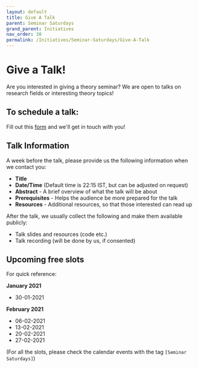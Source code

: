 ```yaml
---
layout: default
title: Give A Talk
parent: Seminar Saturdays
grand_parent: Initiatives
nav_order: 30
permalink: /Initiatives/Seminar-Saturdays/Give-A-Talk
---
```


Give a Talk!
============

Are you interested in giving a theory seminar? We are open to talks on research fields or interesting theory topics!

To schedule a talk:
-------------------

Fill out this [form](https://forms.gle/HN8nWzX3hQ2j3eP77) and we'll get in touch with you!

Talk Information
----------------
A week before the talk, please provide us the following information when we contact you:

- **Title**
- **Date/Time** (Default time is 22:15 IST, but can be adjusted on request)
- **Abstract** - A brief overview of what the talk will be about
- **Prerequisites** - Helps the audience be more prepared for the talk
- **Resources** - Additional resources, so that those interested can read up

After the talk, we usually collect the following and make them available publicly:

- Talk slides and resources (code etc.)
- Talk recording (will be done by us, if consented)

Upcoming free slots
-------------------

For quick reference:

**January 2021**
- 30-01-2021

**February 2021**
- 06-02-2021
- 13-02-2021
- 20-02-2021
- 27-02-2021

(For all the slots, please check the calendar events with the tag `[Seminar Saturdays]`)
